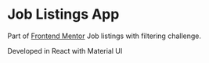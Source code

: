 # Job Listings App

Part of [Frontend Mentor](https://www.frontendmentor.io/challenges/job-listings-with-filtering-ivstIPCt) Job listings with filtering challenge.

Developed in React with Material UI
